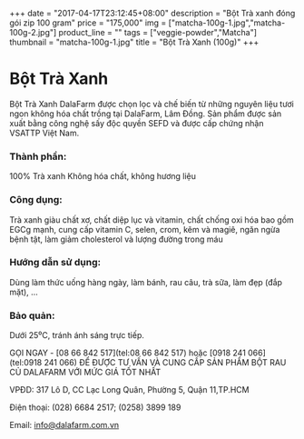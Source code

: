 +++
date = "2017-04-17T23:12:45+08:00"
description = "Bột Trà xanh đóng gói zip 100 gram"
price = "175,000"
img = ["matcha-100g-1.jpg","matcha-100g-2.jpg"]
product_line = ""
tags = ["veggie-powder","Matcha"]
thumbnail = "matcha-100g-1.jpg"
title = "Bột Trà Xanh (100g)"
+++

# Bột Trà Xanh

Bột Trà Xanh DalaFarm được chọn lọc và chế biến từ những nguyên liệu 
tươi ngon không hóa chất trồng tại DalaFarm, Lâm Đồng. Sản phẩm được 
sản xuất bằng công nghệ sấy độc quyền SEFD và được cấp chứng nhận 
VSATTP Việt Nam.

### Thành phần: 
100% Trà xanh
Không hóa chất, không hương liệu

### Công dụng: 
Trà xanh giàu chất xơ, chất diệp lục 
và vitamin, chất chống oxi hóa bao 
gồm EGCg mạnh, cung cấp vitamin 
C, selen, crom, kẽm và magiê, ngăn 
ngừa bệnh tật, làm giảm cholesterol 
và lượng đường trong máu

### Hướng dẫn sử dụng:  
Dùng làm thức uống hàng ngày, 
làm bánh, rau câu, trà sữa, làm đẹp 
(đắp mặt), …

### Bảo quản: 
Dưới 25⁰C, tránh ánh sáng trực tiếp.

GỌI NGAY -  [08 66 842 517](tel:08 66 842 517) hoặc [0918 241 066](tel:0918 241 066)
ĐỂ ĐƯỢC TƯ VẤN VÀ CUNG CẤP SẢN PHẨM 
BỘT RAU CỦ DALAFARM VỚI MỨC GIÁ TỐT NHẤT

VPĐD: 317 Lô D, CC Lạc Long Quân, Phường 5, 
Quận 11,TP.HCM

Điện thoại: (028) 6684 2517; (0258) 3899 189

Email: [info@dalafarm.com.vn](mailto:info@dalafarm.com.vn)